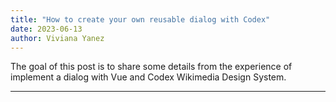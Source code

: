 ```yaml
---
title: "How to create your own reusable dialog with Codex"
date: 2023-06-13
author: Viviana Yanez
---
```


The goal of this post is to share some details from the experience of implement a dialog with Vue and Codex Wikimedia Design System.

---
